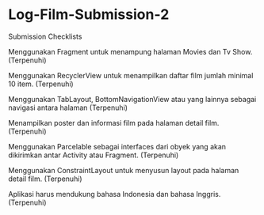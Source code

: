 # Log-Film-Submission-2

Submission Checklists

Menggunakan Fragment untuk menampung halaman Movies dan Tv Show. (Terpenuhi)

Menggunakan RecyclerView untuk menampilkan daftar film jumlah minimal 10 item. (Terpenuhi)

Menggunakan TabLayout, BottomNavigationView atau yang lainnya sebagai navigasi antara halaman (Terpenuhi)

Menampilkan poster dan informasi film pada halaman detail film. (Terpenuhi)

Menggunakan Parcelable sebagai interfaces dari obyek yang akan dikirimkan antar Activity atau Fragment. (Terpenuhi)

Menggunakan ConstraintLayout untuk menyusun layout pada halaman detail film. (Terpenuhi)

Aplikasi harus mendukung bahasa Indonesia dan bahasa Inggris. (Terpenuhi)
